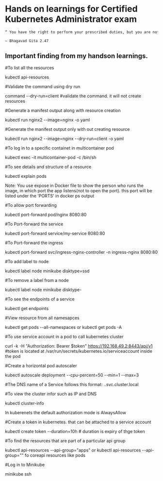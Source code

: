 # Hands on learnings for Certified Kubernetes Administrator exam

```sh
“ You have the right to perform your prescribed duties, but you are not entitled to the fruits of your actions. Never consider yourself the cause of the results of your activities, nor be attached to inaction. ”

— Bhagavad Gita 2.47
```

## Important finding from my handson learnings.


#To list all the resources 

kubectl api-resources

#Validate the command using dry run

command --dry-run=client #validate the command. it will not create resources

#Generate a manifest output along with resource creation 

kubectl run nginx2 --image=nginx -o yaml

#Generate the manifest output only with out creating resource

kubectl run nginx2 --image=nginx --dry-run=client -o yaml

#To log in to a specific containet in multicontainer pod

kubectl exec -it multicontainer-pod -c <container-name> /bin/sh

#To see details and structure of a resource

kubectl explain pods


Note: You use expose in Docker file to show the person who runs the image, in which port the app listens(not to open the port). this port will be listed under the 'PORTS' in docker ps output

#To allow port forwarding

kubectl port-forward pod/nginx 8080:80

 #To Port-forward the service

 kubectl port-forward service/my-service 8080:80

#To Port-forward the ingress

 kubectl port-forward svc/ingress-nginx-controller -n ingress-nginx 8080:80


#To add label to node

kubectl label node minikube disktype=ssd

#To remove a label from a node

kubectl label node minikube disktype-

#To see the endpoints of a service

kubectl get endpoints <service name>

#View resource from all namesapces

kubectl get pods --all-namespaces  or kubectl get pods -A

#To use service account in a pod to call kubernetes cluster

curl -k -H "Authorization: Bearer $token" https://192.168.49.2:8443/api/v1  #token is located at /var/run/secrets/kubernetes.io/serviceaccount inside the pod

#Create a horizontal pod autoscaler

kubectl autoscale deployment <name of deploy> --cpu-percent=50 --min=1 --max=3

#The DNS name of a Service follows this format: <service-name>.<namespace>.svc.cluster.local

#To view the cluster infor such as IP and DNS

kubectl cluster-info

In kuberenets the default authorization mode is AlwaysAllow

#Create a token in kubernetes. that can be attached to a service account

kubectl create token <service account name> --duration=10h # duration is expiry of thge token

#To find the resources that are part of a particular api group

kubectl api-resources --api-group="apps"  or kubectl api-resources --api-group=""  fo coreapi resources like pods

#Log in to Minikube

minikube ssh

